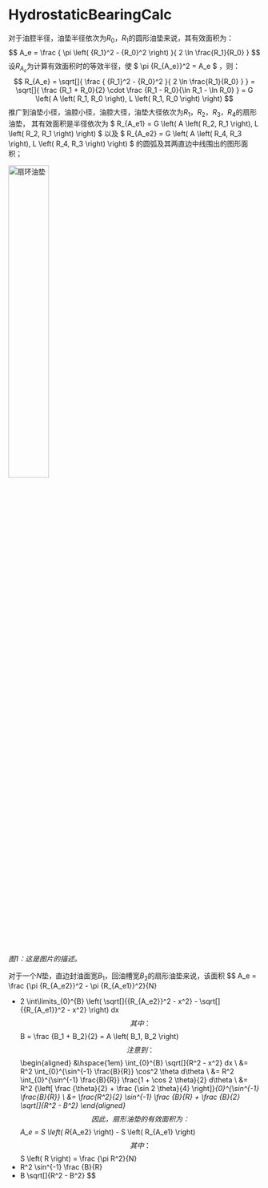 # HydrostaticBearingCalc

对于油腔半径，油垫半径依次为$R_0$，$R_1$的圆形油垫来说，其有效面积为：
$$
A_e 
= \frac {
    \pi \left( {R_1}^2 - {R_0}^2 \right)
}{
    2 \ln \frac{R_1}{R_0}
}
$$
设$R_{A_e}$为计算有效面积时的等效半径，使
$
\pi {R_{A_e}}^2 = A_e
$
，则：
$$
R_{A_e}
= \sqrt[]{
    \frac {
        {R_1}^2 - {R_0}^2
    }{
        2 \ln \frac{R_1}{R_0}
    }
} 
= \sqrt[]{
    \frac {R_1 + R_0}{2}
    \cdot \frac {R_1 - R_0}{\ln R_1 - \ln R_0}    
}     
= G \left( 
    A \left( R_1, R_0 \right), 
    L \left( R_1, R_0 \right) 
\right)
$$
推广到油垫小径，油腔小径，油腔大径，油垫大径依次为$R_1$，$R_2$，$R_3$，$R_4$的扇形油垫，
其有效面积是半径依次为
$
R_{A_e1} = G \left( 
    A \left( R_2, R_1 \right), 
    L \left( R_2, R_1 \right) 
\right)
$
以及
$
R_{A_e2} = G \left( 
    A \left( R_4, R_3 \right), 
    L \left( R_4, R_3 \right) 
\right)
$
的圆弧及其两直边中线围出的图形面积；

<img src="images/扇环油垫.jpg" alt="扇环油垫" width="40%" height="auto">


*图1：这是图片的描述。*

对于一个$N$垫，直边封油面宽$B_1$，回油槽宽$B_2$的扇形油垫来说，该面积
$$
A_e 
= \frac {\pi {R_{A_e2}}^2 - \pi {R_{A_e1}}^2}{N}
- 2 \int\limits_{0}^{B} \left( \sqrt[]{{R_{A_e2}}^2 - x^2} - \sqrt[]{{R_{A_e1}}^2 - x^2} \right) dx
$$
其中：
$$
B = \frac {B_1 + B_2}{2} = A \left( B_1, B_2 \right)
$$
注意到：
$$
\begin{aligned}
    &\hspace{1em} \int_{0}^{B} \sqrt[]{R^2 - x^2} dx \\
    &= R^2 \int_{0}^{\sin^{-1} \frac{B}{R}} \cos^2 \theta d\theta \\
    &= R^2 \int_{0}^{\sin^{-1} \frac{B}{R}} \frac{1 + \cos 2 \theta}{2} d\theta \\
    &= R^2 {\left[ \frac {\theta}{2} + \frac {\sin 2 \theta}{4} \right]}_{0}^{\sin^{-1} \frac{B}{R}} \\
    &= \frac{R^2}{2} \sin^{-1} \frac {B}{R} + \frac {B}{2} \sqrt[]{R^2 - B^2}
\end{aligned}
$$
因此，扇形油垫的有效面积为：
$$
A_e = S \left( R_{A_e2} \right) - S \left( R_{A_e1} \right)
$$
其中：
$$
S \left( R \right) = \frac {\pi R^2}{N} 
- R^2 \sin^{-1} \frac {B}{R}
- B \sqrt[]{R^2 - B^2}
$$
